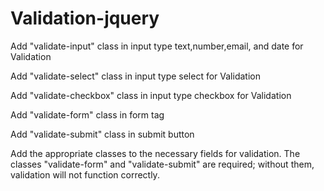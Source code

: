 # Validation-jquery

Add "validate-input" class in input type text,number,email, and date for Validation

Add "validate-select" class in input type select for Validation

Add "validate-checkbox" class in input type checkbox for Validation

Add "validate-form" class in form tag 

Add "validate-submit" class in submit button 

Add the appropriate classes to the necessary fields for validation. The classes "validate-form" and "validate-submit" are required; without them, validation will not function correctly.
